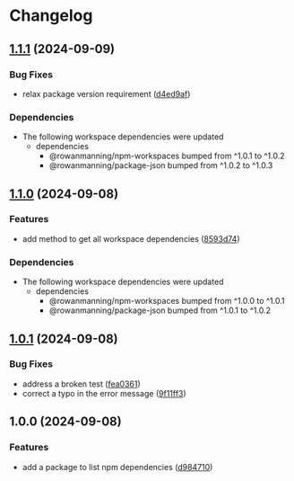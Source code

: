 # Changelog

## [1.1.1](https://github.com/rowanmanning/repo-tools/compare/npm-dependencies-v1.1.0...npm-dependencies-v1.1.1) (2024-09-09)


### Bug Fixes

* relax package version requirement ([d4ed9af](https://github.com/rowanmanning/repo-tools/commit/d4ed9afb64304b9ff964af17f53b39d55344e53d))


### Dependencies

* The following workspace dependencies were updated
  * dependencies
    * @rowanmanning/npm-workspaces bumped from ^1.0.1 to ^1.0.2
    * @rowanmanning/package-json bumped from ^1.0.2 to ^1.0.3

## [1.1.0](https://github.com/rowanmanning/repo-tools/compare/npm-dependencies-v1.0.1...npm-dependencies-v1.1.0) (2024-09-08)


### Features

* add method to get all workspace dependencies ([8593d74](https://github.com/rowanmanning/repo-tools/commit/8593d74767dac246746efc73280a0e87e1e7a050))


### Dependencies

* The following workspace dependencies were updated
  * dependencies
    * @rowanmanning/npm-workspaces bumped from ^1.0.0 to ^1.0.1
    * @rowanmanning/package-json bumped from ^1.0.1 to ^1.0.2

## [1.0.1](https://github.com/rowanmanning/repo-tools/compare/npm-dependencies-v1.0.0...npm-dependencies-v1.0.1) (2024-09-08)


### Bug Fixes

* address a broken test ([fea0361](https://github.com/rowanmanning/repo-tools/commit/fea0361b19c5c1727259b127d692f3f02832422c))
* correct a typo in the error message ([9f11ff3](https://github.com/rowanmanning/repo-tools/commit/9f11ff3800217c394db67d64a053fd71a0282b75))

## 1.0.0 (2024-09-08)


### Features

* add a package to list npm dependencies ([d984710](https://github.com/rowanmanning/repo-tools/commit/d984710be9a27af0fc3c55545a48ff726033d88a))
